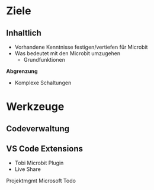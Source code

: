 # Ziele 

## Inhaltlich
-	Vorhandene Kenntnisse festigen/vertiefen für Microbit
-	Was bedeutet mit den Microbit umzugehen
    -  Grundfunktionen 

**Abgrenzung**

-	Komplexe Schaltungen

# Werkzeuge
 ## Codeverwaltung
 
 ## VS Code Extensions
- Tobi Microbit Plugin
- Live Share 

Projektmgmt
	Microsoft Todo
